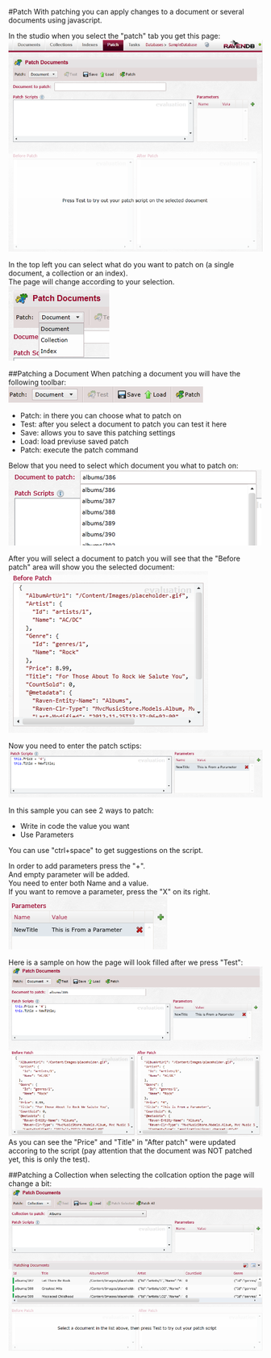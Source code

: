 #Patch
With patching you can apply changes to a document or several documents using javascript.

In the studio when you select the "patch" tab you get this page:  
![Figure 1](Images/studio_patch_1.PNG)  

In the top left you can select what do you want to patch on (a single document, a collection or an index).  
The page will change according to your selection.  
![Figure 2](Images/studio_patch_2.PNG)  

##Patching a Document
When patching a document you will have the following toolbar:  
![Figure 3](Images/studio_patch_3.PNG)  
- Patch: in there you can choose what to patch on
- Test: after you select a document to patch you can test it here
- Save: allows you to save this patching settings
- Load: load previuse saved patch
- Patch: execute the patch command

Below that you need to select which document you what to patch on:  
![Figure 4](Images/studio_patch_4.PNG)  

After you will select a document to patch you will see that the "Before patch" area will show you the selected document:  
![Figure 5](Images/studio_patch_5.PNG)  

Now you need to enter the patch sctips:  
![Figure 6](Images/studio_patch_6.PNG)  

In this sample you can see 2 ways to patch:  
- Write in code the value you want
- Use Parameters

You can use "ctrl+space" to get suggestions on the script.  

In order to add parameters press the "+".  
And empty parameter will be added.  
You need to enter both Name and a value.  
If you want to remove a parameter, press the "X" on its right.  
![Figure 7](Images/studio_patch_7.PNG)  

Here is a sample on how the page will look filled after we press "Test":  
![Figure 8](Images/studio_patch_8.PNG)  
As you can see the "Price" and "Title" in "After patch" were updated accoring to the script (pay attention that the document was NOT patched yet, this is only the test).  

##Patching a Collection
when selecting the collcation option the page will change a bit:  
![Figure 9](Images/studio_patch_9.PNG)  





